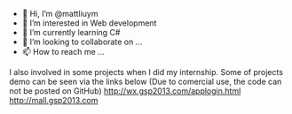 - 👋 Hi, I’m @mattliuym
- 👀 I’m interested in Web development
- 🌱 I’m currently learning C#
- 💞️ I’m looking to collaborate on ...
- 📫 How to reach me ...

I also involved in some projects when I did my internship.
Some of projects demo can be seen via the links below (Due to comercial use, the code can not be posted on GitHub)
http://wx.gsp2013.com/applogin.html
http://mall.gsp2013.com

<!---
mattliuym/mattliuym is a ✨ special ✨ repository because its `README.md` (this file) appears on your GitHub profile.
You can click the Preview link to take a look at your changes.
--->
